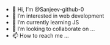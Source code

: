 - 👋 Hi, I’m @Sanjeev-github-0
- 👀 I’m interested in web development
- 🌱 I’m currently learning JS
- 💞️ I’m looking to collaborate on ...
- 📫 How to reach me ...

<!---
Sanjeev-github-0/Sanjeev-github-0 is a ✨ special ✨ repository because its `README.md` (this file) appears on your GitHub profile.
You can click the Preview link to take a look at your changes.
--->
